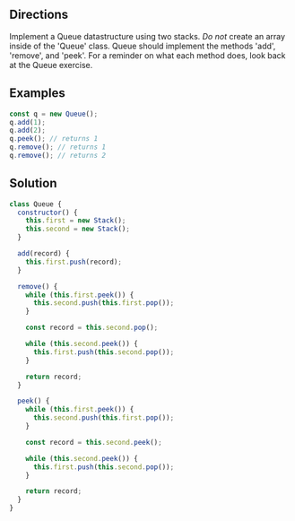 ## Directions

Implement a Queue datastructure using two stacks. _Do not_ create an array inside of the 'Queue' class. Queue should implement the methods 'add', 'remove', and 'peek'. For a reminder on what each method does, look back at the Queue exercise.

## Examples

```js
const q = new Queue();
q.add(1);
q.add(2);
q.peek(); // returns 1
q.remove(); // returns 1
q.remove(); // returns 2
```

## Solution

```js
class Queue {
  constructor() {
    this.first = new Stack();
    this.second = new Stack();
  }

  add(record) {
    this.first.push(record);
  }

  remove() {
    while (this.first.peek()) {
      this.second.push(this.first.pop());
    }

    const record = this.second.pop();

    while (this.second.peek()) {
      this.first.push(this.second.pop());
    }

    return record;
  }

  peek() {
    while (this.first.peek()) {
      this.second.push(this.first.pop());
    }

    const record = this.second.peek();

    while (this.second.peek()) {
      this.first.push(this.second.pop());
    }

    return record;
  }
}
```

